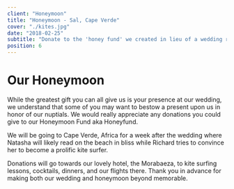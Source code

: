 ```yaml
---
client: "Honeymoon"
title: "Honeymoon - Sal, Cape Verde"
cover: "./kites.jpg"
date: "2018-02-25"
subtitle: "Donate to the 'honey fund' we created in lieu of a wedding registry."
position: 6
---
```

# Our Honeymoon

While the greatest gift you can all give us is your presence at our wedding, we understand that some of you may want to bestow a present upon us in honor of our nuptials. We would really appreciate any donations you could give to our Honeymoon Fund aka Honeyfund.

We will be going to Cape Verde, Africa for a week after the wedding where Natasha will likely read on the beach in bliss while Richard tries to convince her to become a prolific kite surfer. 

Donations will go towards our lovely hotel, the Morabaeza, to kite surfing lessons, cocktails, dinners, and our flights there. Thank you in advance for making both our wedding and honeymoon beyond memorable.
